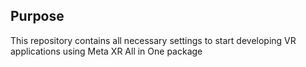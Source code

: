 ## Purpose
This repository contains all necessary settings to start developing VR applications using Meta XR All in One package
